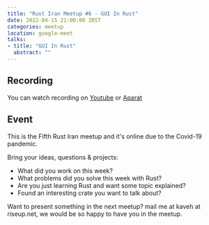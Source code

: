```yaml
---
title: "Rust Iran Meetup #6 - GUI In Rust"
date: 2022-04-15 21:00:00 IRST
categories: meetup 
location: google-meet
talks:
- title: "GUI In Rust"
  abstract: ""
---
```


## Recording
You can watch recording on [Youtube](https://youtu.be/m990yImySm8) or [Aparat](https://www.aparat.com/v/YD7bB)


## Event

This is the Fifth Rust Iran meetup and it's online due to the Covid-19
pandemic.

Bring your ideas, questions & projects:
- What did you work on this week?
- What problems did you solve this week with Rust?
- Are you just learning Rust and want some topic explained?
- Found an interesting crate you want to talk about?

Want to present something in the next meetup? mail me at kaveh at
riseup.net, we would be so happy to have you in the meetup.


